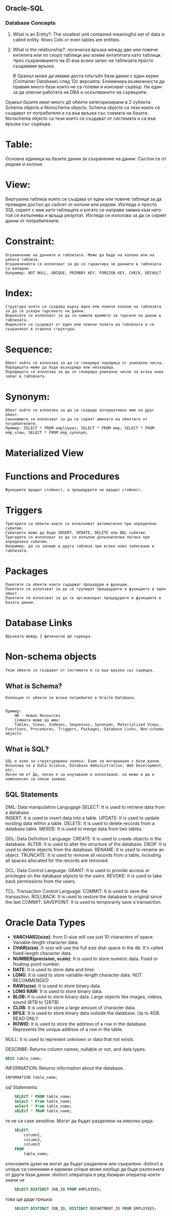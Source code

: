 ## Oracle-SQL

### Database Concepts

1. What is an Entity?: The smallest unit contained meaningful set of data is called entity. Rows Cols or even tables are entities.
2. What is the relationship?: логическа връзка между две или повече ентитита или по скоро таблици ако вземе ентититата като таблици.
   Чрез съхраняването на ID във всеки запис на таблизата просто създаваме връзка.

   В Оракъл може да имаме доста плъгъбл бази данни с един корен (Container Database) след 12c версията. Елиминира възможноста да правим много бази които не са големи и изискват сървър. На един за да олесни работата на DBA и оскъпяването на сървърите.

Оракъл базите имат много дб обекти категоризирани в 2 субекта: Schema objects и Nonschema objects.
Schema objects са тези които се създават от потребителя и са във връзка със схемата на базата.
Nonschema objects са тези които се създават от системата и са във връзка със сървъра.

# Table:

Основна единица на базите данни за съхранение на данни. Състои се от редове и колони.

# View:

Виртуална таблиза която се създава от една или повече таблици за да провидне достъп до събсет от колони или редове.
Изгледа е просто SQL скрипт с име като таблицата и когато се направи заявка към него той се изпълнява и връща резултат.
Изгледа се използва за да се скрият данни от потребителите.

# Constraint:

    Ограничение на данните в таблизата. Може да бъде на колона или на цялата таблиза.
    Ограниченията се използват за да се гарантира че данните в таблизата са валидни.
    Например: NOT NULL, UNIQUE, PRIMARY KEY, FOREIGN KEY, CHECK, DEFAULT

# Index:

    Структура която се създава върху една или повече колони на таблизата за да се ускори търсенето на данни.
    Индексите се използват за да се намали времето за търсене на данни в таблизата.
    Индексите се създават от един или повече полета на таблизата и се съхраняват в отделна структура.

# Sequence:

    Обект който се използва за да се генерира поредица от уникални числа.
    Поредицата може да бъде възходяща или низходяща.
    Поредицата се използва за да се генерира уникално число за всяка нова запис в таблизата.

# Synonym:

    Обект който се използва за да се създаде алтернативно име на друг обект.
    Синонимите се използват за да се скрият имената на обектите от потребителите.
    Пример: SELECT * FROM employees; SELECT * FROM emp; SELECT * FROM emp_view; SELECT * FROM emp_synonym;

# Materialized View

# Functions and Procedures

    Функциите връщат стойност, а процедурите не връщат стойност.

# Triggers

    Тригерите са обекти които се изпълняват автоматично при определено събитие.
    Събитието може да бъде INSERT, UPDATE, DELETE или DDL събитие.
    Тригерите се използват за да се изпълни допълнителна логика при определено събитие.
    Например: да се запише в друга таблиза при всяко ново записване в таблизата.

# Packages

    Пакетите са обекти които съдържат процедури и функции.
    Пакетите се използват за да се групират процедурите и функциите в един обект.
    Пакетите се използват за да се организират процедурите и функциите в базата данни.

# Database Links

    Връзката между 2 физически дб сървъра.

# Non-schema objects

    Тези обекти се създават от системата и са във връзка със сървъра.

## What is Schema?

    Колекция от обекти за всеки потребител в Oracle Database.


    Пример:
        HR - Human Resources
        Схемата може да има:
        Tables, Views, Indexes, Sequences, Synonyms, Materialized Views, Functions, Procedures, Triggers, Packages, Database Links, Non-schema objects

## What is SQL?

    SQL е език за структурирана заявка. Език за интеракция с бази данни. Използва се в Data Science, Database Administration, Web Development, etc.
    Лесен ли е? Да, лесен е за изучаване и използване. но може и да е комплексен за някои заявки.

## SQL Statements

DML: Data manipulation Langugage
SELECT: It is used to retrieve data from a database.  
INSERT: It is used to insert data into a table.
UPDATE: It is used to update existing data within a table.
DELETE: It is used to delete records from a database table.
MERGE: It is used to merge data from two tables.

DDL: Data Definition Language:
CREATE: It is used to create objects in the database.
ALTER: It is used to alter the structure of the database.
DROP: It is used to delete objects from the database.
RENAME: It is used to rename an object.
TRUNCATE: It is used to remove all records from a table, including all spaces allocated for the records are removed.

DCL: Data Control Language:
GRANT: It is used to provide access or privileges on the database objects to the users.
REVOKE: It is used to take back permissions from the users.

TCL: Transaction Control Language:
COMMIT: It is used to save the transaction.
ROLLBACK: It is used to restore the database to original since the last COMMIT.
SAVEPOINT: It is used to temporarily save a transaction.

# Oracle Data Types
- **VARCHAR2(size)**: from 0-size will use just 10 characters of space. Variable-length character data.  
- **CHAR(size)**: 0-size will use the full size disk space in the db. It's called fixed-length character data.  
- **NUMBER(precision, scale)**: It is used to store numeric data. Fixed or floating-point number.  
- **DATE**: It is used to store date and time.  
- **LONG**: It is used to store variable-length character data. NOT RECOMMENDED  
- **RAW(size)**: It is used to store binary data.  
- **LONG RAW**: It is used to store binary data.  
- **BLOB**: It is used to store binary data. Large objects like images, videos, sound (8TB to 128TB)  
- **CLOB**: It is used to store a large amount of character data.  
- **BFILE**: It is used to store binary data outside the database. Up to 4GB. READ ONLY  
- **ROWID**: It is used to store the address of a row in the database. Represents the unique address of a row in the table.


NULL: It is used to represent unknown or data that not exists.

DESCRIBE: Returns column names, nullable or not, and data types.
```sql
DESC table_name;
```

INFORMATION: Returns information about the database.
```sql
INFORMATION table_name;
```

sql Statements:
```sql
    SELECT * FROM table_name;
    Select * From table_name;
    select * from table_name;
    sELEcT * fRoM table_name;
```
те не са case sensitive.
Могат да бъдат разделени на няколко реда.
```sql
    SELECT
        column1,
        column2,
        column3
    FROM
        table_name;
```
ключовите думи не могат да бъдат разделени или съкратени.
distinct и unique са синоними и еднакви
unique може изобщо да бъде разпозната от други бази данни.
distinct оператора е ред базиран оператор което значи че 
```sql
    SELECT DISTINCT JOB_ID FROM EMPLOYEES;
```

това ще даде грешка:
```sql
    SELECT DISTINCT JOB_ID, DISTINCT DEPARTMENT_ID FROM EMPLOYEES;
```


